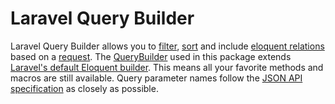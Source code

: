 # Laravel Query Builder

Laravel Query Builder allows you to [filter][1], [sort][2] and include [eloquent relations][3] based on a [request][4]. The [QueryBuilder][5] used in this package extends [Laravel's default Eloquent builder][6]. This means all your favorite methods and macros are still available. Query parameter names follow the [JSON API specification][7] as closely as possible.

[1]: https://spatie.be/docs/laravel-query-builder/v5/features/filtering
[2]: https://spatie.be/docs/laravel-query-builder/v5/features/sorting
[3]: https://laravel.com/docs/10.x/eloquent-relationships
[4]: https://laravel.com/docs/10.x/requests
[5]: https://spatie.be/docs/laravel-query-builder/v5/introduction#content-basic-usage
[6]: https://laravel.com/docs/10.x/queries#introduction
[7]: http://jsonapi.org/

